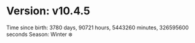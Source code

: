 # Version: v10.4.5
Time since birth: 3780 days, 90721 hours, 5443260 minutes, 326595600 seconds
Season: Winter ❄️
